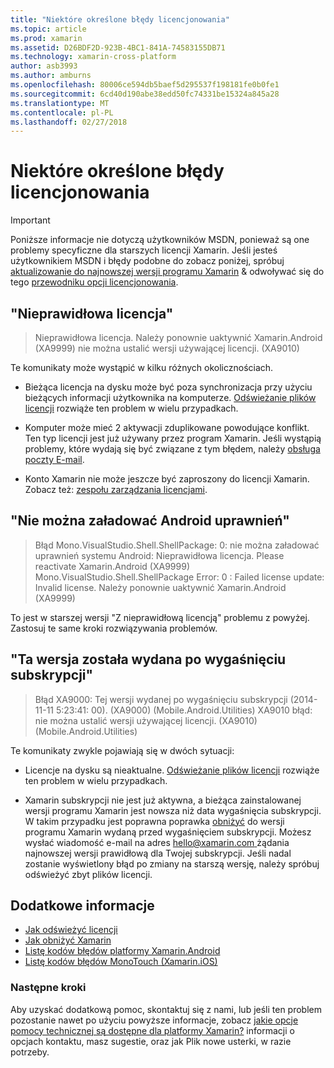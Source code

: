 ```yaml
---
title: "Niektóre określone błędy licencjonowania"
ms.topic: article
ms.prod: xamarin
ms.assetid: D26BDF2D-923B-4BC1-841A-74583155DB71
ms.technology: xamarin-cross-platform
author: asb3993
ms.author: amburns
ms.openlocfilehash: 80006ce594db5baef5d295537f198181fe0b0fe1
ms.sourcegitcommit: 6cd40d190abe38edd50fc74331be15324a845a28
ms.translationtype: MT
ms.contentlocale: pl-PL
ms.lasthandoff: 02/27/2018
---
```

# <a name="some-specific-licensing-errors"></a>Niektóre określone błędy licencjonowania

> [!IMPORTANT]
> Poniższe informacje nie dotyczą użytkowników MSDN, ponieważ są one problemy specyficzne dla starszych licencji Xamarin. Jeśli jesteś użytkownikiem MSDN i błędy podobne do zobacz poniżej, spróbuj [aktualizowanie do najnowszej wersji programu Xamarin](https://developer.xamarin.com/recipes/cross-platform/ide/change_updates_channel/) & odwoływać się do tego [przewodniku opcji licencjonowania](~/cross-platform/get-started/requirements.md).



## <a name="invalid-license"></a>"Nieprawidłowa licencja"

> Nieprawidłowa licencja. Należy ponownie uaktywnić Xamarin.Android (XA9999) nie można ustalić wersji używającej licencji. (XA9010)

Te komunikaty może wystąpić w kilku różnych okolicznościach.

-   Bieżąca licencja na dysku może być poza synchronizacja przy użyciu bieżących informacji użytkownika na komputerze. [Odświeżanie plików licencji](~/cross-platform/troubleshooting/legacy-licenses/resync-licenses.md) rozwiąże ten problem w wielu przypadkach.

-   Komputer może mieć 2 aktywacji zduplikowane powodujące konflikt. Ten typ licencji jest już używany przez program Xamarin. Jeśli wystąpią problemy, które wydają się być związane z tym błędem, należy [obsługa poczty E-mail](https://www.xamarin.com/support).

-   Konto Xamarin nie może jeszcze być zaproszony do licencji Xamarin. Zobacz też: [zespołu zarządzania licencjami](~/cross-platform/troubleshooting/legacy-licenses/team-management.md).

## <a name="failed-to-load-android-entitlements"></a>"Nie można załadować Android uprawnień"

> Błąd Mono.VisualStudio.Shell.ShellPackage: 0: nie można załadować uprawnień systemu Android: Nieprawidłowa licencja. Please reactivate Xamarin.Android (XA9999) Mono.VisualStudio.Shell.ShellPackage Error: 0 : Failed license update: Invalid license. Należy ponownie uaktywnić Xamarin.Android (XA9999)

To jest w starszej wersji "Z nieprawidłową licencją" problemu z powyżej. Zastosuj te same kroki rozwiązywania problemów.

## <a name="this-version-was-released-after-your-subscription-expired"></a>"Ta wersja została wydana po wygaśnięciu subskrypcji"

> Błąd XA9000: Tej wersji wydanej po wygaśnięciu subskrypcji (2014-11-11 5:23:41: 00). (XA9000) (Mobile.Android.Utilities) XA9010 błąd: nie można ustalić wersji używającej licencji. (XA9010) (Mobile.Android.Utilities)

Te komunikaty zwykle pojawiają się w dwóch sytuacji:

-   Licencje na dysku są nieaktualne. [Odświeżanie plików licencji](~/cross-platform/troubleshooting/legacy-licenses/resync-licenses.md) rozwiąże ten problem w wielu przypadkach.

-   Xamarin subskrypcji nie jest już aktywna, a bieżąca zainstalowanej wersji programu Xamarin jest nowsza niż data wygaśnięcia subskrypcji. W takim przypadku jest poprawna poprawka [obniżyć](http://kb.xamarin.com/customer/portal/articles/1699777) do wersji programu Xamarin wydaną przed wygaśnięciem subskrypcji. Możesz wysłać wiadomość e-mail na adres [ hello@xamarin.com ](mailto:hello@xamarin.com) żądania najnowszej wersji prawidłową dla Twojej subskrypcji. Jeśli nadal zostanie wyświetlony błąd po zmiany na starszą wersję, należy spróbuj odświeżyć zbyt plików licencji.

## <a name="additional-references"></a>Dodatkowe informacje

-   [Jak odświeżyć licencji](~/cross-platform/troubleshooting/legacy-licenses/resync-licenses.md)
-   [Jak obniżyć Xamarin](http://kb.xamarin.com/customer/portal/articles/1699777-downgrading)
-   [Listę kodów błędów platformy Xamarin.Android](~/android/troubleshooting/errors.md)
-   [Listę kodów błędów MonoTouch (Xamarin.iOS)](~/ios/troubleshooting/mtouch-errors.md)

### <a name="next-steps"></a>Następne kroki
Aby uzyskać dodatkową pomoc, skontaktuj się z nami, lub jeśli ten problem pozostanie nawet po użyciu powyższe informacje, zobacz [jakie opcje pomocy technicznej są dostępne dla platformy Xamarin?](~/cross-platform/troubleshooting/support-options.md) informacji o opcjach kontaktu, masz sugestie, oraz jak Plik nowe usterki, w razie potrzeby.
